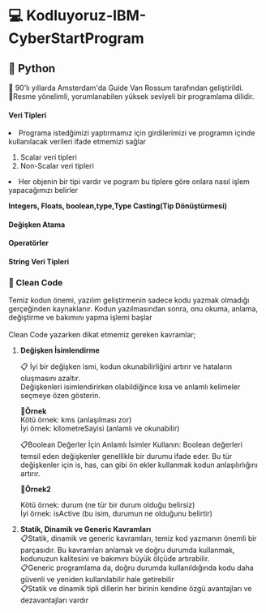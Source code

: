 # 💻 Kodluyoruz-IBM-CyberStartProgram  
## 🐍 Python
🌟 90'lı yıllarda Amsterdam'da Guide Van Rossum tarafından geliştirildi.  
🌟Resme yönelimli, yorumlanabilen yüksek seviyeli bir programlama dilidir.  

#### Veri Tipleri  
<li>Programa istedğimizi yaptırmamız için girdilerimizi ve programın içinde kullanılacak verileri ifade etmemizi sağlar</li>  

1) Scalar veri tipleri  
2) Non-Scalar veri tipleri
   
<li>Her objenin bir tipi vardır ve pogram bu tiplere göre onlara nasıl işlem yapacağımızı belirler</li>  

 **Integers, Floats, boolean,type,Type Casting(Tip Dönüştürmesi)**  

 #### Değişken Atama  
 #### Operatörler  
 #### String Veri Tipleri  

 ### 🤩 Clean Code  
 Temiz kodun önemi, yazılım geliştirmenin sadece kodu yazmak olmadığı gerçeğinden kaynaklanır. Kodun yazılmasından sonra, onu okuma, anlama, değiştirme ve bakımını yapma işlemi başlar  
 <br>
 Clean Code yazarken dikat etmemiz gereken kavramlar;  
 
 1) **Değişken İsimlendirme**
    
    📋 İyi bir değişken ismi, kodun okunabilirliğini artırır ve hataların oluşmasını azaltır.  
    Değişkenleri isimlendirirken olabildiğince kısa ve anlamlı kelimeler seçmeye özen gösterin. 
    
       📌**Örnek**  
     Kötü örnek: kms (anlaşılması zor)  
     İyi örnek: kilometreSayisi (anlamlı ve okunabilir)

    📋Boolean Değerler İçin Anlamlı İsimler Kullanın: Boolean değerleri temsil eden değişkenler genellikle bir durumu ifade eder. Bu tür değişkenler için is, has, can gibi ön ekler 
    kullanmak kodun anlaşılırlığını artırır.
    
    📌**Örnek2**
     
    Kötü örnek: durum (ne tür bir durum olduğu belirsiz)  
    İyi örnek: isActive (bu isim, durumun ne olduğunu belirtir)

2) **Statik, Dinamik ve Generic Kavramları**    
    📋Statik, dinamik ve generic kavramları, temiz kod yazmanın önemli bir parçasıdır. Bu kavramları anlamak ve doğru durumda kullanmak, kodunuzun kalitesini ve bakımını büyük ölçüde artırabilir.  
    📋Generic programlama da, doğru durumda kullanıldığında kodu daha güvenli ve yeniden kullanılabilir hale getirebilir  
    📋Statik ve dinamik tipli dillerin her birinin kendine özgü avantajları ve dezavantajları vardır  

   





 
